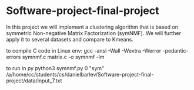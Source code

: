 # Software-project-final-project
In this project we will implement a clustering algorithm that is based on symmetric Non-negative Matrix Factorization (symNMF). We will further apply it to several datasets and compare to Kmeans. 

to compile C code in Linux env:
gcc -ansi -Wall -Wextra -Werror -pedantic-errors symnmf.c matrix.c -o symnmf -lm

to run in py
python3 symnmf.py 0 "sym" /a/home/cc/students/cs/danielbarlev/Software-project-final-project/data/input_7.txt
